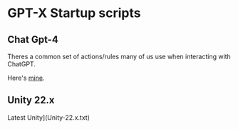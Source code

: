 # GPT-X Startup scripts

## Chat Gpt-4

Theres a common set of actions/rules many of us use when interacting with ChatGPT.

Here's [mine](GPT-Start.txt).

## Unity 22.x

Latest Unity](Unity-22.x.txt)
